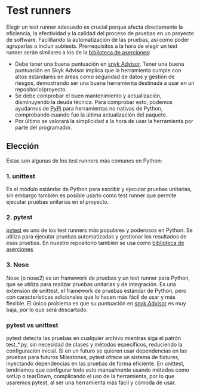 # Test runners
Elegir un test runner adecuado es crucial porque afecta directamente la eficiencia, la efectividad y la calidad del proceso de pruebas en un proyecto de software. Facilitando la automatización de las pruebas, así como poder agruparlas o incluir subtests.
Prerrequisitos a la hora de elegir un test runner serán similares a los de la [biblioteca de aserciones](./biblioteca_aserciones.md):
* Debe tener una buena puntuación en [snyk Advisor](https://snyk.io/advisor/). Tener una buena puntuación en Skyk Advisor implica que la herramienta cumple con altos estándares en áreas como seguridad de datos y gestión de riesgos, demostrando ser una buena herramienta destinada a usar en un repositorio/proyecto.
* Se debe comprobar el buen mantenimiento y actualización, disminuyendo la deuda técnica. Para comprobar esto, podemos ayudarnos de [PyPi](https://pypi.org/) para herramientas no nativas de Python, comprobando cuando fue la última actualización del paquete.
* Por último se valorará la simplicidad a la hora de usar la herramienta por parte del programador.

## Elección
Estas son algunas de los test runners más comunes en Python:
### 1. unittest
Es el módulo estándar de Python para escribir y ejecutar pruebas unitarias, sin embargo también es posible usarlo como test runner que permite ejecutar pruebas unitarias en el proyecto. 

### 2. pytest
[pytest](https://github.com/pytest-dev/pytest) es uno de los test runners más populares y poderosos en Python. Se utiliza para ejecutar pruebas automatizadas y gestionar los resultados de esas pruebas. En nuestro repositorio también se usa como [biblioteca de aserciones](./biblioteca_aserciones.md)

### 3. Nose
Nose (o nose2) es un framework de pruebas y un test runner para Python, que se utiliza para realizar pruebas unitarias y de integración. Es una extensión de unittest, el framework de pruebas estándar de Python, pero con características adicionales que lo hacen más fácil de usar y más flexible.
El único problema es que su puntuación en [snyk Advisor](https://snyk.io/advisor/python/nose) es muy baja, por lo que será descartado.

### pytest vs unittest
pytest detecta las pruebas en cualquier archivo mientras siga el patrón test_*.py, sin necesidad de clases y métodos específicos, reduciendo la configuración inicial.
Si en un futuro se quieren usar dependencias en las pruebas para futuros Milestones, pytest ofrece un sistema de fixtures, inyectando dependencias en las pruebas de forma eficiente. En unittest, tendríamos que configurar todo esto manualmente usando métodos como setUp o tearDown, complicando el uso de la herramienta, por lo que usaremos pytest, al ser una herramienta más fácil y cómoda de usar.